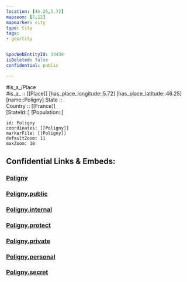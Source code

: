 ```yaml
---
location: [46.25,5.72] 
mapzoom: [7,12] 
mapmarker: city 
type: City
tags:
- geo/City


SpocWebEntityId: 33430
isDeleted: false
confidential: public

---
```

#is_a_/Place  
#is_a_ :: [[Place]] 
[has_place_longitude::5.72] 
[has_place_latitude::46.25] 
[name::Poligny] 
State ::  
Country :: [[France]]  
[StateId::] 
[Population::] 



```leaflet
id: Poligny
coordinates: [[Poligny]] 
markerFile: [[Poligny]] 
defaultZoom: 11 
maxZoom: 18
```


## Confidential Links & Embeds: 

### [Poligny](/_Standards/Earth/Continent/Europe/Europe~West/France/regions~France/Auvergne-Rhône-Alpes/departments~Auvergne-Rhône-Alpes/Ain/communes~Ain/Nantua/cities~Nantua/Poligny.md) 

### [Poligny.public](/_public/Earth/Continent/Europe/Europe~West/France/regions~France/Auvergne-Rhône-Alpes/departments~Auvergne-Rhône-Alpes/Ain/communes~Ain/Nantua/cities~Nantua/Poligny.public.md) 

### [Poligny.internal](/_internal/Earth/Continent/Europe/Europe~West/France/regions~France/Auvergne-Rhône-Alpes/departments~Auvergne-Rhône-Alpes/Ain/communes~Ain/Nantua/cities~Nantua/Poligny.internal.md) 

### [Poligny.protect](/_protect/Earth/Continent/Europe/Europe~West/France/regions~France/Auvergne-Rhône-Alpes/departments~Auvergne-Rhône-Alpes/Ain/communes~Ain/Nantua/cities~Nantua/Poligny.protect.md) 

### [Poligny.private](/_private/Earth/Continent/Europe/Europe~West/France/regions~France/Auvergne-Rhône-Alpes/departments~Auvergne-Rhône-Alpes/Ain/communes~Ain/Nantua/cities~Nantua/Poligny.private.md) 

### [Poligny.personal](/_personal/Earth/Continent/Europe/Europe~West/France/regions~France/Auvergne-Rhône-Alpes/departments~Auvergne-Rhône-Alpes/Ain/communes~Ain/Nantua/cities~Nantua/Poligny.personal.md) 

### [Poligny.secret](/_secret/Earth/Continent/Europe/Europe~West/France/regions~France/Auvergne-Rhône-Alpes/departments~Auvergne-Rhône-Alpes/Ain/communes~Ain/Nantua/cities~Nantua/Poligny.secret.md)


